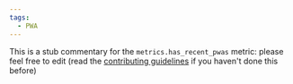 ```yaml
---
tags:
  - PWA
---
```


This is a stub commentary for the `metrics.has_recent_pwas` metric: please feel free to edit (read the
[contributing guidelines](https://github.com/mozilla/glean-annotations/blob/main/CONTRIBUTING.md)
if you haven't done this before)
